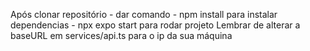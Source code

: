 Após clonar repositório - dar comando - npm install para instalar dependencias - npx expo start para rodar projeto
Lembrar de alterar a baseURL em services/api.ts para o ip da sua máquina
